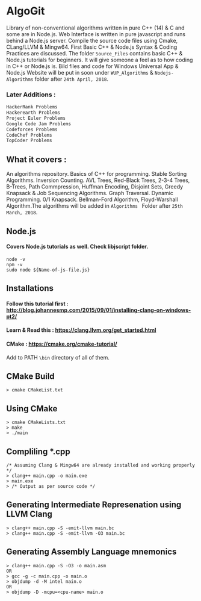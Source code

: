 # AlgoGit

Library of non-conventional algorithms written in pure C++ (14) & C and some are in Node.js.
Web Interface is written in pure javascript and runs behind a Node.js server. 
Compile the source code files using Cmake, CLang/LLVM & Mingw64.
First Basic C++  & Node.js Syntax & Coding Practices are discussed. 
The folder ```Source_Files``` contains basic C++ & Node.js tutorials for beginners.
It will give someone a feel as to how coding in C++ or Node.js is. 
Bild files and code for Windows Universal App & Node.js Website will be put in soon under 
```WUP_Algorithms``` & ```Nodejs-Algorithms``` folder after ``` 24th April, 2018 ```.

### Later Additions : 

```bash 
HackerRank Problems
Hackerearth Problems
Project Euler Problems
Google Code Jam Problems
Codeforces Problems
CodeChef Problems
TopCoder Problems
```

## What it covers : 

An algorithms repository. Basics of C++ for programming. Stable Sorting Algorithms. Inversion Counting. AVL Trees, Red-Black Trees, 2-3-4 Trees, B-Trees, Path Commpression, Huffman Encoding, Disjoint Sets, Greedy Knapsack & Job Sequencing Algorithms. Graph Traversal. Dynamic Programming. 0/1 Knapsack. Bellman-Ford Algorithm, Floyd-Warshall Algorithm.The algorithms will be added in ```Algorithms ``` Folder after ``` 25th March, 2018 ```.

## Node.js
#### Covers Node.js tutorials as well. Check libjscript folder.
```
node -v
npm -v
sudo node ${Name-of-js-file.js}
```
## Installations
#### Follow this tutorial first : http://blog.johannesmp.com/2015/09/01/installing-clang-on-windows-pt2/
#### Learn & Read this : https://clang.llvm.org/get_started.html 
#### CMake : https://cmake.org/cmake-tutorial/

Add to PATH ```\bin``` directory of all of them.
## CMake Build

```
> cmake CMakeList.txt 
```
## Using CMake
```
> cmake CMakeLists.txt
> make
> ./main 
```
## Compliling *.cpp

```
/* Assuming Clang & Mingw64 are already installed and working properly */ 
> clang++ main.cpp -o main.exe
> main.exe
> /* Output as per source code */
```
## Generating Intermediate Represenation using LLVM Clang

```
> clang++ main.cpp -S -emit-llvm main.bc
> clang++ main.cpp -S -emit-llvm -O3 main.bc
```
## Generating Assembly Language mnemonics

```
> clang++ main.cpp -S -O3 -o main.asm
OR
> gcc -g -c main.cpp -o main.o
> objdump -d -M intel main.o
OR
> objdump -D -mcpu=<cpu-name> main.o
```

